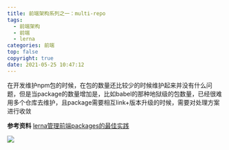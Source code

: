 ```yaml
---
title: 前端架构系列之一：multi-repo
tags:
  - 前端架构
  - 前端
  - lerna
categories: 前端
top: false
copyright: true
date: 2021-05-25 10:47:12
---
```

在开发维护npm包的时候，在包的数量还比较少的时候维护起来并没有什么问题，但是当package的数量增加是，比如babel的那种地狱级的包数量，已经很难用多个仓库去维护，且package需要相互link+版本升级的时候，需要对处理方案进行收敛
<!--more-->

**参考资料**
[lerna管理前端packages的最佳实践](http://www.sosout.com/2018/07/21/lerna-repo.html)

![](http://static.zhyjor.com/wexin.png)